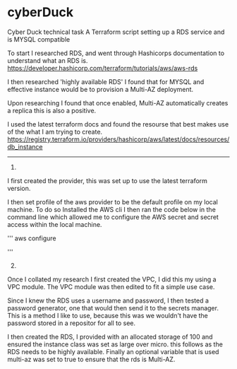 # cyberDuck
Cyber Duck technical task
A Terraform script setting up a RDS service and is MYSQL compatible 

To start I researched RDS, and went through Hashicorps documentation to understand what an RDS is.
https://developer.hashicorp.com/terraform/tutorials/aws/aws-rds

I then researched 'highly available RDS' I found that for MYSQL and effective instance would be to provision a Multi-AZ deployment.

Upon researching I found that once enabled, Multi-AZ automatically creates a replica this is also a positive.

I used the latest terraform docs and found the resourse that best makes use of the what I am trying to create. https://registry.terraform.io/providers/hashicorp/aws/latest/docs/resources/db_instance

---

1. 

I first created the provider, this was set up to use the latest terraform version.

I then set profile of the aws provider to be the default profile on my local machine. To do so Installed the AWS cli I then ran the code below in the command line which allowed me to configure the AWS secret and secret access within the local machine.

'''
aws configure

'''

2.  

Once I collated my research I first created the VPC, I did this my using a VPC module. The VPC module was then edited to fit a simple use case.

Since I knew the RDS uses a username and password, I then tested a password generator, one that would then send it to the secrets manager. This is a method I like to use, because this was we wouldn't have the password stored in a repositor for all to see.

I then created the RDS, I provided with an allocated storage of 100 and ensured the instance class was set as large over micro. this follows as the RDS needs to be highly available. Finally an optional variable that is used multi-az was set to true to ensure that the rds is Multi-AZ. 

